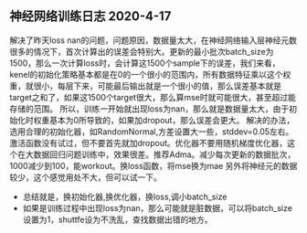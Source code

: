 ## 神经网络训练日志 2020-4-17
解决了昨天loss nan的问题，问题原因，数据量太大，在神经网络输入层神经元数很多的情况下，首次计算出的误差会特别大。更新的最小批次batch_size为1500，那么一次计算loss时，会计算这1500个sample下的误差，我们来看，kenel的初始化策略基本都是在0的一个很小的范围内，所有数据特征乘以这个权重，就很小，每层下来，可能最后输出就是一个很小的值，那么误差基本就是target之和了，如果这1500个target很大，那么算mse时就可能很大，甚至超过能存储的范围。
所以，训练一开始就出现loss为nan，那么就是数据量太大，由于初始化时权重基本为0所导致的，如果加dropout，那么误差会更大。
解决的办法，选用合理的初始化器，如RandomNormal,方差设置大一些，stddev=0.05左右。激活函数没有试过，但不要首先就加dropout。优化器不要用随机梯度优化器，这个在大数据回归问题训练中，效果很差。推荐Adma。减少每次更新的数据批次，1000减少到100，能workout。换loss函数，将mse换为mae
另外将神经元的数据较少，这个感觉用处不大，但可以试一下。
* 总结就是，换初始化器,换优化器，换loss,调小batch_size
* 如果是训练过程中出现loss为nan，那么可能就是脏数据，可以将batch_size设置为1，shuttfe设为不洗乱，查找数据出错的地方。

